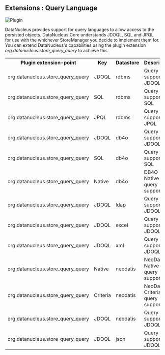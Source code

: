 <head><title>Extensions : Query Language</title></head>

## Extensions : Query Language
![Plugin](../../images/nucleus_plugin.gif)

DataNucleus provides support for query languages to allow access to the persisted objects.
DataNucleus Core understands JDOQL, SQL and JPQL for use with the whichever StoreManager you decide to implement them for.
You can extend DataNucleus's capabilities using the plugin extension _org.datanucleus.store_query_query_ to achieve this.

<table>
    <tr>
        <th>Plugin extension-point</th>
        <th>Key</th>
        <th>Datastore</th>
        <th>Description</th>
        <th width="80">Location</th>
    </tr>
    <tr>
        <td>org.datanucleus.store_query_query</td>
        <td>JDOQL</td>
        <td>rdbms</td>
        <td>Query support for JDOQL</td>
        <td>datanucleus-rdbms</td>
    </tr>
    <tr>
        <td>org.datanucleus.store_query_query</td>
        <td>SQL</td>
        <td>rdbms</td>
        <td>Query support for SQL</td>
        <td>datanucleus-rdbms</td>
    </tr>
    <tr>
        <td>org.datanucleus.store_query_query</td>
        <td>JPQL</td>
        <td>rdbms</td>
        <td>Query support for JPQL</td>
        <td>datanucleus-rdbms</td>
    </tr>
    <tr>
        <td>org.datanucleus.store_query_query</td>
        <td>JDOQL</td>
        <td>db4o</td>
        <td>Query support for JDOQL</td>
        <td>datanucleus-db4o</td>
    </tr>
    <tr>
        <td>org.datanucleus.store_query_query</td>
        <td>SQL</td>
        <td>db4o</td>
        <td>Query support for SQL</td>
        <td>datanucleus-db4o</td>
    </tr>
    <tr>
        <td>org.datanucleus.store_query_query</td>
        <td>Native</td>
        <td>db4o</td>
        <td>DB4O Native query support</td>
        <td>datanucleus-db4o</td>
    </tr>
    <tr>
        <td>org.datanucleus.store_query_query</td>
        <td>JDOQL</td>
        <td>ldap</td>
        <td>Query support for JDOQL</td>
        <td>datanucleus-ldap</td>
    </tr>
    <tr>
        <td>org.datanucleus.store_query_query</td>
        <td>JDOQL</td>
        <td>excel</td>
        <td>Query support for JDOQL</td>
        <td>datanucleus-excel</td>
    </tr>
    <tr>
        <td>org.datanucleus.store_query_query</td>
        <td>JDOQL</td>
        <td>xml</td>
        <td>Query support for JDOQL</td>
        <td>datanucleus-xml</td>
    </tr>
    <tr>
        <td>org.datanucleus.store_query_query</td>
        <td>Native</td>
        <td>neodatis</td>
        <td>NeoDatis Native query support</td>
        <td>datanucleus-neodatis</td>
    </tr>
    <tr>
        <td>org.datanucleus.store_query_query</td>
        <td>Criteria</td>
        <td>neodatis</td>
        <td>NeoDatis Criteria query support</td>
        <td>datanucleus-neodatis</td>
    </tr>
    <tr>
        <td>org.datanucleus.store_query_query</td>
        <td>JDOQL</td>
        <td>neodatis</td>
        <td>Query support for JDOQL</td>
        <td>datanucleus-neodatis</td>
    </tr>
    <tr>
        <td>org.datanucleus.store_query_query</td>
        <td>JDOQL</td>
        <td>json</td>
        <td>Query support for JDOQL</td>
        <td>datanucleus-json</td>
    </tr>
</table>
